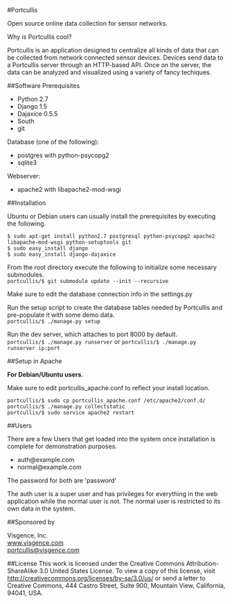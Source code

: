 #Portcullis

Open source online data collection for sensor networks.

Why is Portcullis cool?

Portcullis is an application designed to centralize all kinds of data that can be collected from network connected sensor devices. Devices send data to a Portcullis server through an HTTP-based API. Once on the server, the data can be analyzed and visualized using a variety of fancy techiques.

##Software Prerequisites

- Python 2.7
- Django 1.5
- Dajaxice 0.5.5
- South
- git

Database (one of the following):

- postgres with python-psycopg2
- sqlite3

Webserver:
 
- apache2 with libapache2-mod-wsgi
	

##Installation

Ubuntu or Debian users can usually install the prerequisites by executing the following.
```
$ sudo apt-get install python2.7 postgresql python-psycopg2 apache2 libapache-mod-wsgi python-setuptools git
$ sudo easy_install django
$ sudo easy_install django-dajaxice
```

From the root directory execute the following to initialize some necessary submodules.  
`portcullis/$ git submodule update --init --recursive`

Make sure to edit the database connection info in the settings.py

Run the setup script to create the database tables needed by Portcullis and pre-populate it with some demo data.  
`portcullis/$ ./manage.py setup`

Run the dev server, which attaches to port 8000 by default.  
`portcullis/$ ./manage.py runserver` or `portcullis/$ ./manage.py runserver ip:port`


##Setup in Apache

**For Debian/Ubuntu users.**

Make sure to edit portcullis_apache.conf to reflect your install location.
```
portcullis/$ sudo cp portcullis_apache.conf /etc/apache2/conf.d/
portcullis/$ ./manage.py collectstatic
portcullis/$ sudo service apache2 restart
```


##Users

There are a few Users that get loaded into the system once installation is complete for demonstration purposes.

- auth@example\.com
- normal@example\.com

The password for both are 'password'

The auth user is a super user and has privileges for everything in the web application while the normal user is not.
The normal user is restricted to its own data in the system.


##Sponsored by

Visgence, Inc.  
www.visgence.com  
portcullis@visgence.com  


##License
This work is licensed under the Creative Commons Attribution-ShareAlike 3.0 United States License. To view a copy of this license, visit http://creativecommons.org/licenses/by-sa/3.0/us/ or send a letter to Creative Commons, 444 Castro Street, Suite 900, Mountain View, California, 94041, USA.
